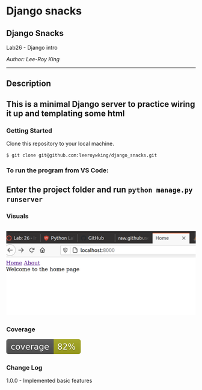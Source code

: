 # Django snacks

## Django Snacks

Lab26 - Django intro 

*Author: Lee-Roy King*

----

## Description
This is a minimal Django server to practice wiring it up and templating some html
---

### Getting Started
Clone this repository to your local machine.

```
$ git clone git@github.com:leeroywking/django_snacks.git
```

### To run the program from VS Code:
Enter the project folder and run 
`python manage.py runserver`
---

### Visuals
![application](./djangosnacks.png)
---

### Coverage
![coverage](./coverage.svg)

### Change Log
1.0.0 - Implemented basic features

